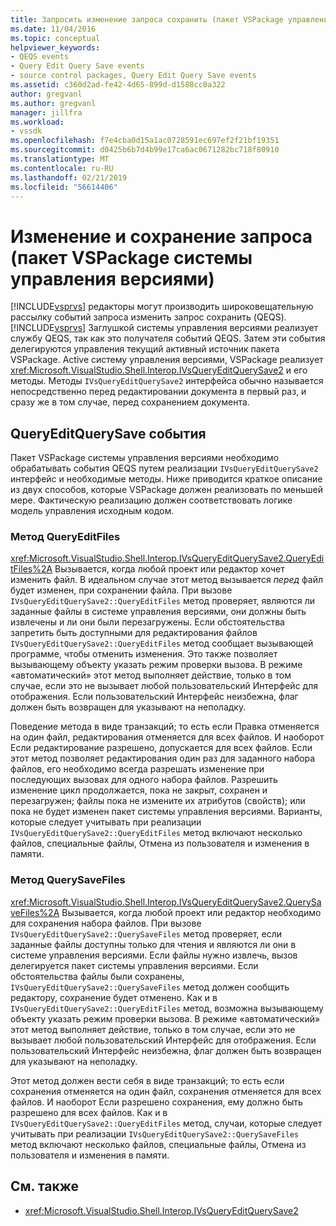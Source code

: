 ```yaml
---
title: Запросить изменение запроса сохранить (пакет VSPackage управления версиями) | Документация Майкрософт
ms.date: 11/04/2016
ms.topic: conceptual
helpviewer_keywords:
- QEQS events
- Query Edit Query Save events
- source control packages, Query Edit Query Save events
ms.assetid: c360d2ad-fe42-4d65-899d-d1588cc8a322
author: gregvanl
ms.author: gregvanl
manager: jillfra
ms.workload:
- vssdk
ms.openlocfilehash: f7e4cba0d15a1ac0728591ec697ef2f21bf19351
ms.sourcegitcommit: d0425b6b7d4b99e17ca6ac0671282bc718f80910
ms.translationtype: MT
ms.contentlocale: ru-RU
ms.lasthandoff: 02/21/2019
ms.locfileid: "56614406"
---
```

# <a name="query-edit-query-save-source-control-vspackage"></a>Изменение и сохранение запроса (пакет VSPackage системы управления версиями)
[!INCLUDE[vsprvs](../../code-quality/includes/vsprvs_md.md)] редакторы могут производить широковещательную рассылку событий запроса изменить запрос сохранить (QEQS). [!INCLUDE[vsprvs](../../code-quality/includes/vsprvs_md.md)] Заглушкой системы управления версиями реализует службу QEQS, так как это получателя событий QEQS. Затем эти события делегируются управления текущий активный источник пакета VSPackage. Active систему управления версиями, VSPackage реализует <xref:Microsoft.VisualStudio.Shell.Interop.IVsQueryEditQuerySave2> и его методы. Методы `IVsQueryEditQuerySave2` интерфейса обычно называется непосредственно перед редактировании документа в первый раз, и сразу же в том случае, перед сохранением документа.

## <a name="queryeditquerysave-events"></a>QueryEditQuerySave события
 Пакет VSPackage системы управления версиями необходимо обрабатывать события QEQS путем реализации `IVsQueryEditQuerySave2` интерфейс и необходимые методы. Ниже приводится краткое описание из двух способов, которые VSPackage должен реализовать по меньшей мере. Фактическую реализацию должен соответствовать логике модель управления исходным кодом.

### <a name="queryeditfiles-method"></a>Метод QueryEditFiles
 <xref:Microsoft.VisualStudio.Shell.Interop.IVsQueryEditQuerySave2.QueryEditFiles%2A> Вызывается, когда любой проект или редактор хочет изменить файл. В идеальном случае этот метод вызывается *перед* файл будет изменен, при сохранении файла. При вызове `IVsQueryEditQuerySave2::QueryEditFiles` метод проверяет, являются ли заданные файлы в системе управления версиями, они должны быть извлечены и ли они были перезагружены. Если обстоятельства запретить быть доступными для редактирования файлов `IVsQueryEditQuerySave2::QueryEditFiles` метод сообщает вызывающей программе, чтобы отменить изменения. Это также позволяет вызывающему объекту указать режим проверки вызова. В режиме «автоматический» этот метод выполняет действие, только в том случае, если это не вызывает любой пользовательский Интерфейс для отображения. Если пользовательский Интерфейс неизбежна, флаг должен быть возвращен для указывают на неполадку.

 Поведение метода в виде транзакций; то есть если Правка отменяется на один файл, редактирования отменяется для всех файлов. И наоборот Если редактирование разрешено, допускается для всех файлов. Если этот метод позволяет редактирования один раз для заданного набора файлов, его необходимо всегда разрешать изменение при последующих вызовах для одного набора файлов. Разрешить изменение цикл продолжается, пока не закрыт, сохранен и перезагружен; файлы пока не измените их атрибутов (свойств); или пока не будет изменен пакет системы управления версиями. Варианты, которые следует учитывать при реализации `IVsQueryEditQuerySave2::QueryEditFiles` метод включают несколько файлов, специальные файлы, Отмена из пользователя и изменения в памяти.

### <a name="querysavefiles-method"></a>Метод QuerySaveFiles
 <xref:Microsoft.VisualStudio.Shell.Interop.IVsQueryEditQuerySave2.QuerySaveFiles%2A> Вызывается, когда любой проект или редактор необходимо для сохранения набора файлов. При вызове `IVsQueryEditQuerySave2::QuerySaveFiles` метод проверяет, если заданные файлы доступны только для чтения и являются ли они в системе управления версиями. Если файлы нужно извлечь, вызов делегируется пакет системы управления версиями. Если обстоятельства файлы были сохранены, `IVsQueryEditQuerySave2::QuerySaveFiles` метод должен сообщить редактору, сохранение будет отменено. Как и в `IVsQueryEditQuerySave2::QueryEditFiles` метод, возможна вызывающему объекту указать режим проверки вызова. В режиме «автоматический» этот метод выполняет действие, только в том случае, если это не вызывает любой пользовательский Интерфейс для отображения. Если пользовательский Интерфейс неизбежна, флаг должен быть возвращен для указывают на неполадку.

 Этот метод должен вести себя в виде транзакций; то есть если сохранения отменяется на один файл, сохранения отменяется для всех файлов. И наоборот Если разрешено сохранения, ему должно быть разрешено для всех файлов. Как и в `IVsQueryEditQuerySave2::QueryEditFiles` метод, случаи, которые следует учитывать при реализации `IVsQueryEditQuerySave2::QuerySaveFiles` метод включают несколько файлов, специальные файлы, Отмена из пользователя и изменения в памяти.

## <a name="see-also"></a>См. также
- <xref:Microsoft.VisualStudio.Shell.Interop.IVsQueryEditQuerySave2>
